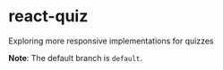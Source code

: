 # react-quiz
Exploring more responsive implementations for quizzes 

**Note**: The default branch is `default`.
